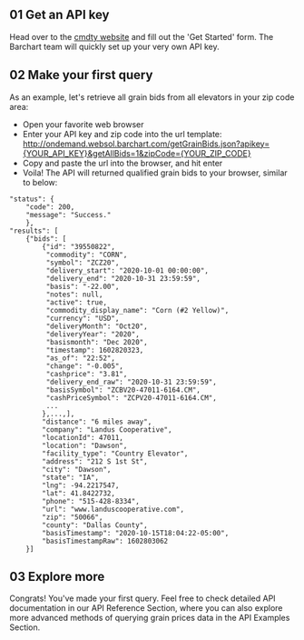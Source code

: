 ## 01 Get an API key

Head over to the [cmdty website](https://www.barchart.com/cmdty/data/grain-prices) and fill out the 'Get Started' form. The Barchart team will quickly set up your very own API key. 


## 02 Make your first query

As an example, let's retrieve all grain bids from all elevators in your zip code area:
* Open your favorite web browser
* Enter your API key and zip code into the url template:  http://ondemand.websol.barchart.com/getGrainBids.json?apikey={YOUR_API_KEY}&getAllBids=1&zipCode={YOUR_ZIP_CODE} 
* Copy and paste the url into the browser, and hit enter
* Voila! The API will returned qualified grain bids to your browser, similar to below:
```
"status": {
    "code": 200,
    "message": "Success."
    },
"results": [
    {"bids": [
        {"id": "39550822",
         "commodity": "CORN",
         "symbol": "ZCZ20",
         "delivery_start": "2020-10-01 00:00:00",
         "delivery_end": "2020-10-31 23:59:59",
         "basis": "-22.00",
         "notes": null,
         "active": true,
         "commodity_display_name": "Corn (#2 Yellow)",
         "currency": "USD",
         "deliveryMonth": "Oct20",
         "deliveryYear": "2020",
         "basismonth": "Dec 2020",
         "timestamp": 1602820323,
         "as_of": "22:52",
         "change": "-0.005",
         "cashprice": "3.81",
         "delivery_end_raw": "2020-10-31 23:59:59",
         "basisSymbol": "ZCBV20-47011-6164.CM",
         "cashPriceSymbol": "ZCPV20-47011-6164.CM",
         ...
        },...,],
        "distance": "6 miles away",
        "company": "Landus Cooperative",
        "locationId": 47011,
        "location": "Dawson",
        "facility_type": "Country Elevator",
        "address": "212 S 1st St",
        "city": "Dawson",
        "state": "IA",
        "lng": -94.2217547,
        "lat": 41.8422732,
        "phone": "515-428-8334",
        "url": "www.landuscooperative.com",
        "zip": "50066",
        "county": "Dallas County",
        "basisTimestamp": "2020-10-15T18:04:22-05:00",
        "basisTimestampRaw": 1602803062
    }]
```

## 03 Explore more

Congrats! You've made your first query. Feel free to check detailed API documentation in our API Reference Section, where you can also explore more advanced methods of querying grain prices data in the API Examples Section.
